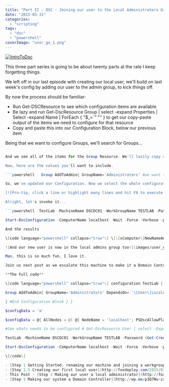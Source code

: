 ```yaml
---
title: "Part II - DSC - Joining our user to the Local Administrators Group"
date: "2015-03-31"
categories: 
  - "scripting"
tags: 
  - "dsc"
  - "powershell"
coverImage: "user_go_1.png"
---
```


[![IntroToDsc](images/introtodsc.jpg?w=705)](http://foxdeploy.com/learning-dsc-series/)

This three part series is going to be about twenty parts at the rate I keep forgetting things.

We left off in our last episode with creating our local user, we'll build on last week's config by adding our user to the admin group, to kick things off.

By now the process should be familiar:

- Run Get-DSCResource to see which configuration items are available
- Be lazy and run Get-DscResource Group | select -expand Properties | Select -expand Name | ForEach { "$\_=\`"\`"" } to get our copy-paste output of the items we need to configure for that resource
- Copy and paste this into our Configuration Block, below our previous item

Being that we want to configure Groups, we'll search for Groups...

```powershell   Get-DscResource Group | select -expand Properties | Select -expand Name | ForEach { '$\_=\`'\`'' } GroupName='' Credential='' DependsOn='' Description='' Ensure='' Members='' MembersToExclude='' MembersToInclude='' \[/code\]

And we see all of the items for the Group Resource. We'll lazily copy and paste this as a new configuration item, to add that at the bottom of our Node $NodeName {#confirguration block}

Now, here are the values you'll want to include.

```powershell   Group AddToAdmin{ GroupName='Administrators' #we want to add the user to the built-in Admin group DependsOn= '\[User\]LocalAdmin' #we want this to execute after the user is created Ensure= 'Present' #the other alternative is Absent, which would remove this user MembersToInclude=$UserName #we can reuse the same value for our User creation config, \[/code\]

So, we've updated our Configuration. Now we select the whole configuration to reload it into memory by highlighting the whole thing and hitting F8.

[![Pro-tip, click a line or highlight many lines and hit F8 to execute just that part of your script](images/user_go.png?w=300)](images/user_go.png) Pro-tip, click a line or highlight many lines and hit F8 to execute just that part of your script

Alright, let's invoke it...

```powershell  TestLab -MachineName DSCDC01 -WorkGroupName TESTLAB -Password (Get-Credential -UserName 'FoxDeploy' -Message 'Enter New Password') -UserName 'FoxDeploy' -ConfigurationData $configData

Start-DscConfiguration -ComputerName localhost -Wait -Force -Verbose -path .\\TestLab \[/code\]

And the results

\[code language="powershell" collapse="true"\] \[\[xComputer\]NewNameAndWorkgroup\] Checking if computer name is DSCDC01 \[\[xComputer\]NewNameAndWorkgroup\] Checking if workgroup name is TESTLAB \[\[xComputer\]NewNameAndWorkgroup\] in 0.2180 seconds. \[\[xComputer\]NewNameAndWorkgroup\] \[\[xComputer\]NewNameAndWorkgroup\] \[\[User\]LocalAdmin\] \[\[User\]LocalAdmin\] \[\[User\]LocalAdmin\] A user with the name FoxDeploy exists. \[\[User\]LocalAdmin\] The value of the Password property does not match. \[\[User\]LocalAdmin\] in 2.5350 seconds. \[\[User\]LocalAdmin\] \[\[User\]LocalAdmin\] Configuration of user FoxDeploy started. \[\[User\]LocalAdmin\] Performing the operation 'Set' on target 'User: FoxDeploy'. \[\[User\]LocalAdmin\] User FoxDeploy properties updated successfully. \[\[User\]LocalAdmin\] Configuration of user FoxDeploy completed successfully. \[\[User\]LocalAdmin\] in 2.4330 seconds. \[\[User\]LocalAdmin\] \[\[Group\]AddToAdmin\] \[\[Group\]AddToAdmin\] \[\[Group\]AddToAdmin\] A group with the name Administrators exists. \[\[Group\]AddToAdmin\] Resolving Administrator as a local account. \[\[Group\]AddToAdmin\] Resolving foxdeploy as a local account. \[\[Group\]AddToAdmin\] At least one member FoxDeploy of the provided MembersToInclude parameter does not have a match in the existing grou p Administrators. \[\[Group\]AddToAdmin\] in 2.7040 seconds. \[\[Group\]AddToAdmin\] \[\[Group\]AddToAdmin\] Performing the operation 'Set' on target 'Group: Administrators'. \[\[Group\]AddToAdmin\] Resolving foxdeploy as a local account. \[\[Group\]AddToAdmin\] Group Administrators properties updated successfully. \[\[Group\]AddToAdmin\] in 2.4810 seconds. \[/code\]

![And our new user is now in the local admins group too!](images/user_go_1.png?w=271)](images/user_go_1.png) And our new user is now in the local admins group too!\[/caption\]

Man, this is so much fun, I love it.

Join us next post as we escalate this machine to make it a Domain Controller!

**The Full code**

\[code language="powershell" collapse="true"\] configuration TestLab { param ( \[string\[\]\]$NodeName ='localhost', \[Parameter(Mandatory)\]\[string\]$MachineName, \[Parameter(Mandatory)\]\[string\]$WorkGroupName, \[Parameter()\]\[string\]$UserName, \[Parameter()\]$Password ) #Import the required DSC Resources Import-DscResource -Module xComputerManagement Node $NodeName { #ConfigurationBlock xComputer NewNameAndWorkgroup { Name = $MachineName WorkGroupName = $WorkGroupName } User LocalAdmin { UserName = $UserName Description = 'Our new local admin' Ensure = 'Present' FullName = 'Stephen FoxDeploy' Password = $Password PasswordChangeRequired = $false PasswordNeverExpires = $true DependsOn = '\[xComputer\]NewNameAndWorkGroup' }

Group AddToAdmin{ GroupName='Administrators' DependsOn= '\[User\]LocalAdmin' Ensure= 'Present' MembersToInclude=$UserName

} #End Configuration Block } }

$configData = 'a'

$configData = @{ AllNodes = @( @{ NodeName = 'localhost'; PSDscAllowPlainTextPassword = $true } ) }

#See whats needs to be configured # Get-DscResource User | select -ExpandProperty Properties | select -expand name

TestLab -MachineName DSCDC01 -WorkGroupName TESTLAB -Password (Get-Credential -UserName 'FoxDeploy' -Message 'Enter New Password') -UserName 'FoxDeploy' -ConfigurationData $configData

Start-DscConfiguration -ComputerName localhost -Wait -Force -Verbose -path .\\TestLab

\[/code\]

- [Step 1 Getting Started, renaming our machine and joining a workgroup](http://foxdeploy.com/2015/03/20/part-i-building-an-ad-domain-testlab-with-dsc/ "Part I : Building an AD Domain Testlab with DSC")
- [Step 1.5 Creating our first local user](http://foxdeploy.com/2015/03/26/part-i-5-creating-a-user-for-our-testlab-with-dsc/ "Part I.5: Creating a user for our Testlab with DSC")
- This Post - [Step 2 Making our user a local administrator](http://foxdeploy.com/2015/03/31/building-on-our-configuration-from-last-week-we-add-our-user-to-the-local-admin-group-using-dsc/)
- [Step 3 Making our system a Domain Controller](http://wp.me/p3Q7Nu-zr)
